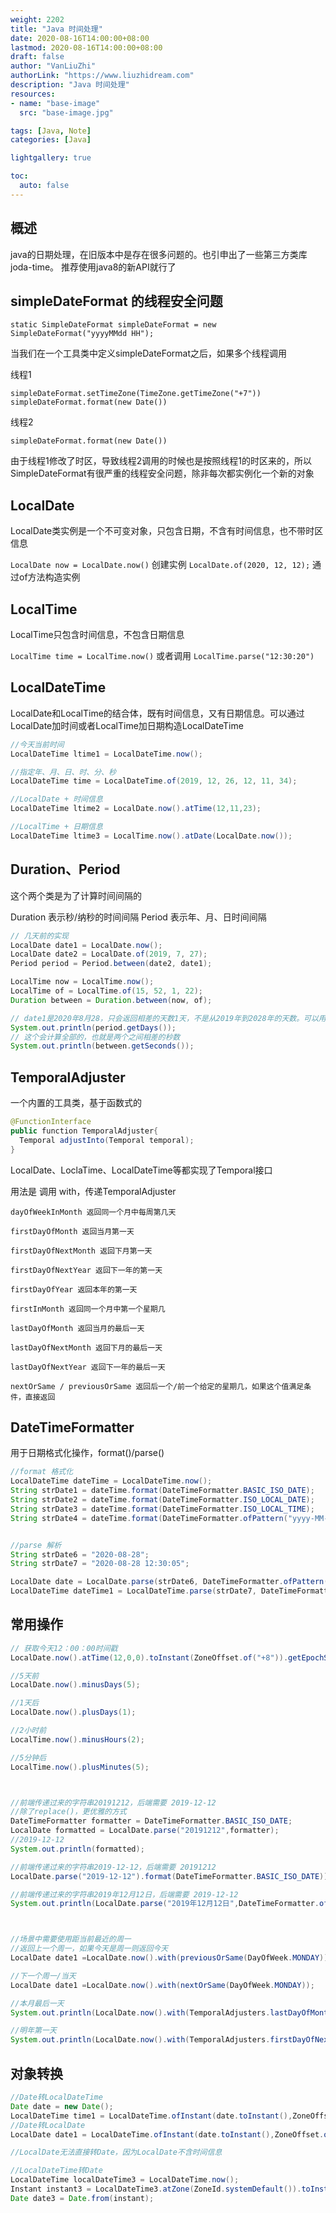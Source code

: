 ```yaml
---
weight: 2202
title: "Java 时间处理"
date: 2020-08-16T14:00:00+08:00
lastmod: 2020-08-16T14:00:00+08:00
draft: false
author: "VanLiuZhi"
authorLink: "https://www.liuzhidream.com"
description: "Java 时间处理"
resources:
- name: "base-image"
  src: "base-image.jpg"

tags: [Java, Note]
categories: [Java]

lightgallery: true

toc:
  auto: false
---
```


## 概述

java的日期处理，在旧版本中是存在很多问题的。也引申出了一些第三方类库 joda-time。 推荐使用java8的新API就行了

## simpleDateFormat 的线程安全问题

`static SimpleDateFormat simpleDateFormat = new SimpleDateFormat("yyyyMMdd HH");`

当我们在一个工具类中定义simpleDateFormat之后，如果多个线程调用

线程1

`simpleDateFormat.setTimeZone(TimeZone.getTimeZone("+7"))`
`simpleDateFormat.format(new Date())`

线程2

`simpleDateFormat.format(new Date())` 

由于线程1修改了时区，导致线程2调用的时候也是按照线程1的时区来的，所以SimpleDateFormat有很严重的线程安全问题，除非每次都实例化一个新的对象

## LocalDate

LocalDate类实例是一个不可变对象，只包含日期，不含有时间信息，也不带时区信息

`LocalDate now = LocalDate.now()` 创建实例
`LocalDate.of(2020, 12, 12);` 通过of方法构造实例

## LocalTime

LocalTime只包含时间信息，不包含日期信息

`LocalTime time = LocalTime.now()` 或者调用 `LocalTime.parse("12:30:20")`

## LocalDateTime

LocalDate和LocalTime的结合体，既有时间信息，又有日期信息。可以通过LocalDate加时间或者LocalTime加日期构造LocalDateTime

```java
//今天当前时间
LocalDateTime ltime1 = LocalDateTime.now();

//指定年、月、日、时、分、秒
LocalDateTime time = LocalDateTime.of(2019, 12, 26, 12, 11, 34);

//LocalDate + 时间信息
LocalDateTime ltime2 = LocalDate.now().atTime(12,11,23);

//LocalTime + 日期信息
LocalDateTime ltime3 = LocalTime.now().atDate(LocalDate.now());
```

## Duration、Period

这个两个类是为了计算时间间隔的

Duration 表示秒/纳秒的时间间隔
Period 表示年、月、日时间间隔

```java
// 几天前的实现
LocalDate date1 = LocalDate.now();
LocalDate date2 = LocalDate.of(2019, 7, 27);
Period period = Period.between(date2, date1);

LocalTime now = LocalTime.now();
LocalTime of = LocalTime.of(15, 52, 1, 22);
Duration between = Duration.between(now, of);

// date1是2020年8月28，只会返回相差的天数1天，不是从2019年到2028年的天数。可以用获取月份，年份的方法来操作
System.out.println(period.getDays());
// 这个会计算全部的，也就是两个之间相差的秒数
System.out.println(between.getSeconds());
```

## TemporalAdjuster

一个内置的工具类，基于函数式的

```java
@FunctionInterface
public function TemporalAdjuster{
  Temporal adjustInto(Temporal temporal);
}
```

LocalDate、LoclaTime、LocalDateTime等都实现了Temporal接口

用法是 调用 with，传递TemporalAdjuster

```
dayOfWeekInMonth 返回同一个月中每周第几天

firstDayOfMonth 返回当月第一天

firstDayOfNextMonth 返回下月第一天

firstDayOfNextYear 返回下一年的第一天

firstDayOfYear 返回本年的第一天

firstInMonth 返回同一个月中第一个星期几

lastDayOfMonth 返回当月的最后一天

lastDayOfNextMonth 返回下月的最后一天

lastDayOfNextYear 返回下一年的最后一天

nextOrSame / previousOrSame 返回后一个/前一个给定的星期几，如果这个值满足条件，直接返回
```

## DateTimeFormatter

用于日期格式化操作，format()/parse()

```Java
//format 格式化
LocalDateTime dateTime = LocalDateTime.now();
String strDate1 = dateTime.format(DateTimeFormatter.BASIC_ISO_DATE);    // 20200828
String strDate2 = dateTime.format(DateTimeFormatter.ISO_LOCAL_DATE);    // 2020-08-28
String strDate3 = dateTime.format(DateTimeFormatter.ISO_LOCAL_TIME);    // 14:20:16.998
String strDate4 = dateTime.format(DateTimeFormatter.ofPattern("yyyy-MM-dd"));// 2020-08-28


//parse 解析
String strDate6 = "2020-08-28";
String strDate7 = "2020-08-28 12:30:05";

LocalDate date = LocalDate.parse(strDate6, DateTimeFormatter.ofPattern("yyyy-MM-dd"));
LocalDateTime dateTime1 = LocalDateTime.parse(strDate7, DateTimeFormatter.ofPattern("yyyy-MM-dd HH:mm:ss"));
```

## 常用操作

```java
// 获取今天12：00：00时间戳
LocalDate.now().atTime(12,0,0).toInstant(ZoneOffset.of("+8")).getEpochSecond());

//5天前
LocalDate.now().minusDays(5);

//1天后
LocalDate.now().plusDays(1);

//2小时前
LocalTime.now().minusHours(2);

//5分钟后
LocalTime.now().plusMinutes(5);



//前端传递过来的字符串20191212，后端需要 2019-12-12
//除了replace()，更优雅的方式
DateTimeFormatter formatter = DateTimeFormatter.BASIC_ISO_DATE;
LocalDate formatted = LocalDate.parse("20191212",formatter);
//2019-12-12
System.out.println(formatted);

//前端传递过来的字符串2019-12-12，后端需要 20191212
LocalDate.parse("2019-12-12").format(DateTimeFormatter.BASIC_ISO_DATE));

//前端传递过来的字符串2019年12月12日，后端需要 2019-12-12
System.out.println(LocalDate.parse("2019年12月12日",DateTimeFormatter.ofPattern("yyyy年MM月dd日")));



//场景中需要使用距当前最近的周一
//返回上一个周一，如果今天是周一则返回今天
LocalDate date1 =LocalDate.now().with(previousOrSame(DayOfWeek.MONDAY));

//下一个周一/当天
LocalDate date1 =LocalDate.now().with(nextOrSame(DayOfWeek.MONDAY));

//本月最后一天
System.out.println(LocalDate.now().with(TemporalAdjusters.lastDayOfMonth()));

//明年第一天
System.out.println(LocalDate.now().with(TemporalAdjusters.firstDayOfNextYear()));
```

## 对象转换

```java
//Date转LocalDateTime
Date date = new Date();
LocalDateTime time1 = LocalDateTime.ofInstant(date.toInstant(),ZoneOffset.of("+8"))				
//Date转LocalDate
LocalDate date1 = LocalDateTime.ofInstant(date.toInstant(),ZoneOffset.of("+8")).toLocalate()

//LocalDate无法直接转Date，因为LocalDate不含时间信息

//LocalDateTime转Date
LocalDateTime localDateTime3 = LocalDateTime.now();
Instant instant3 = LocalDateTime3.atZone(ZoneId.systemDefault()).toInstant();
Date date3 = Date.from(instant);
```